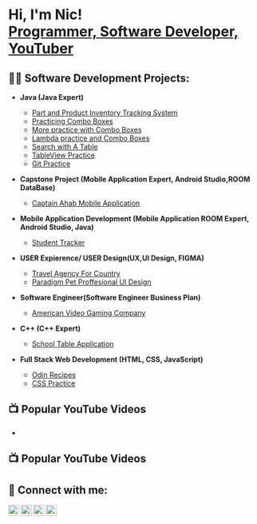 <h1>Hi, I'm Nic! <br/><a href="https://github.com/joshmadakor1">Programmer, Software Developer, YouTuber</a>

<h2>👨‍💻 Software Development Projects:</h2>

- <b>Java (Java Expert)</b>
  - [Part and Product Inventory Tracking System](//https://github.com/nWallyterNator/PartAndProductTrackingSystem//)
  - [Practicing Combo Boxes](https://github.com/nWallyterNator/ComboBoxPracticeandThenSome//)
  - [More practice with Combo Boxes](https://github.com/nWallyterNator/MoreComboBoxes//)
  - [Lambda practice and Combo Boxes](https://github.com/nWallyterNator/BasketballComboBoxProject//)
  - [Search with A Table](https://github.com/nWallyterNator/BaskeballProject3//)
  - [TableView Practice](https://github.com/nWallyterNator/BasketballProjectTable//)
  - [Git Practice](https://github.com/nWallyterNator/GitDemoHelp//)
  
- <b>Capstone Project (Mobile Application Expert, Android Studio,ROOM DataBase)</b>
  - [Captain Ahab Mobile Application](//https://github.com/nWallyterNator/Capstone//)
- <b>Mobile Application Development (Mobile Application ROOM Expert, Android Studio, Java)</b>
  - [Student Tracker](//https://github.com/nWallyterNator/Mobile-Application-Development//)
- <b>USER Expierence/ USER Design(UX,UI Design, FIGMA)</b>
  - [Travel Agency For Country](/https://github.com/nWallyterNator/User-Expierence/)
  - [Paradigm Pet Proffesional UI Design](//https://github.com/nWallyterNator/UI-Design//)
- <b>Software Engineer(Software Engineer Business Plan)</b>
  - [American Video Gaming Company](//https://github.com/nWallyterNator/SoftwareEngineerProject//)
- <b> C++ (C++ Expert)</b>
  - [School Table Application](/https://github.com/nWallyterNator/StudentDataTable/)
- <b>Full Stack Web Development (HTML, CSS, JavaScript)</b>
  - [Odin Recipes](//https://github.com/nWallyterNator/odin-recipes//)
  - [CSS Practice](//https://github.com/nWallyterNator/css-exercises//)

<h2>📺 Popular YouTube Videos</h2>


- 
<h2>📺 Popular YouTube Videos</h2>

<h2> 🤳 Connect with me:</h2>

[<img align="left" alt="JoshMadakor | YouTube" width="22px" src="https://cdn.jsdelivr.net/npm/simple-icons@v3/icons/youtube.svg" />][youtube]
[<img align="left" alt="JoshMadakor | Twitter" width="22px" src="https://cdn.jsdelivr.net/npm/simple-icons@v3/icons/twitter.svg" />][twitter]
[<img align="left" alt="JoshMadakor | LinkedIn" width="22px" src="https://cdn.jsdelivr.net/npm/simple-icons@v3/icons/linkedin.svg" />][linkedin]
[<img align="left" alt="JoshMadakor | Instagram" width="22px" src="https://cdn.jsdelivr.net/npm/simple-icons@v3/icons/instagram.svg" />][instagram]

[twitter]: https://twitter.com/joshmadakor
[youtube]: https://www.youtube.com/c/joshmadakor
[instagram]: https://www.instagram.com/joshmadakor/
[linkedin]: https://linkedin.com/in/joshmadakor

